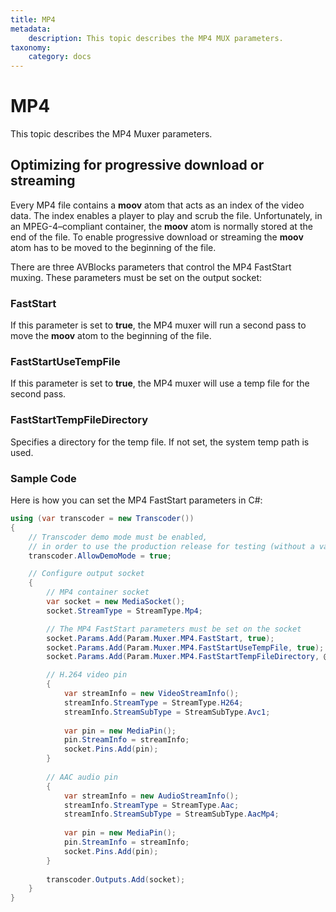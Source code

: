```yaml
---
title: MP4
metadata:
    description: This topic describes the MP4 MUX parameters. 
taxonomy:
    category: docs
---
```


# MP4

This topic describes the MP4 Muxer parameters.

## Optimizing for progressive download or streaming 

Every MP4 file contains a **moov** atom that acts as an index of the video data. The index enables a player to play and scrub the file. Unfortunately, in an MPEG-4–compliant container, the **moov** atom is normally stored at the end of the file. To enable progressive download or streaming the **moov** atom has to be moved to the beginning of the file.      

There are three AVBlocks parameters that control the MP4 FastStart muxing. These parameters must be set on the output socket:  

### FastStart

If this parameter is set to **true**, the MP4 muxer will run a second pass to move the **moov** atom to the beginning of the file.

### FastStartUseTempFile

If this parameter is set to **true**, the MP4 muxer will use a temp file for the second pass. 

### FastStartTempFileDirectory

Specifies a directory for the temp file. If not set, the system temp path is used.

### Sample Code

Here is how you can set the MP4 FastStart parameters in C#:

``` csharp
using (var transcoder = new Transcoder())
{
    // Transcoder demo mode must be enabled,
    // in order to use the production release for testing (without a valid license).
    transcoder.AllowDemoMode = true;

    // Configure output socket
    {
        // MP4 container socket 
        var socket = new MediaSocket();
        socket.StreamType = StreamType.Mp4;

        // The MP4 FastStart parameters must be set on the socket
        socket.Params.Add(Param.Muxer.MP4.FastStart, true);
        socket.Params.Add(Param.Muxer.MP4.FastStartUseTempFile, true);
        socket.Params.Add(Param.Muxer.MP4.FastStartTempFileDirectory, @"C:\Temp");

        // H.264 video pin	
        {
            var streamInfo = new VideoStreamInfo();
            streamInfo.StreamType = StreamType.H264;
            streamInfo.StreamSubType = StreamSubType.Avc1;
            
            var pin = new MediaPin();
            pin.StreamInfo = streamInfo;
            socket.Pins.Add(pin);
        }
    
        // AAC audio pin	
        {
            var streamInfo = new AudioStreamInfo();
            streamInfo.StreamType = StreamType.Aac;
            streamInfo.StreamSubType = StreamSubType.AacMp4;
            
            var pin = new MediaPin();
            pin.StreamInfo = streamInfo;
            socket.Pins.Add(pin);
        }
    
        transcoder.Outputs.Add(socket);
    }
}
```

